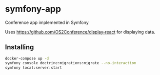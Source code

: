 # symfony-app

Conference app implemented in Symfony

Uses https://github.com/OS2Conference/display-react for displaying data.

## Installing

```sh
docker-compose up -d
symfony console doctrine:migrations:migrate --no-interaction
symfony local:server:start
```
